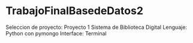 # TrabajoFinalBasedeDatos2
Seleccion de proyecto: Proyecto 1 Sistema de Biblioteca Digital
Lenguaje: Python con pymongo
Interface: Terminal
